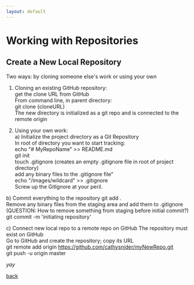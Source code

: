 ```yaml
---
layout: default
---
```


# Working with Repositories

## Create a New Local Repository

Two ways: by cloning someone else's work or using your own

1. Cloning an existing GitHub repository:<br />
get the clone URL from GitHub<br />
From command line, in parent directory:<br />
git clone {cloneURL}<br />
The new directory is initialized as a git repo and is connected to the remote origin<br />

1. Using your own work:<br />
a) Initialize the project directory as a Git Repository<br />
In root of directory you want to start tracking:<br />
echo "# MyRepoName" >> README.md<br />
git init<br />
touch .gitignore (creates an empty .gitignore file in root of project directory)<br />
add any binary files to the .gitignore file"<br />
echo "/images/wildcard" >> .gitignore<br />
Screw up the GitIgnore at your peril.<br />

b) Commit everything to the repository
git add .<br />
Remove any binary files from the staging area and add them to .gitignore<br />
(QUESTION: How to remove something from staging before initial commit?)<br />
git commit -m 'initiating repository'<br />

c) Connect new local repo to a remote repo on GitHub
The repository must exist on GitHub<br />
Go to GitHub and create the repository; copy its URL<br />
git remote add origin https://github.com/cathysnider/myNewRepo.git<br />
git push -u origin master<br />

_yay_

[back](./)
